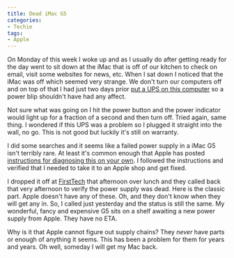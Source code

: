 ```yaml
---
title: Dead iMac G5
categories:
- Techie
tags:
- Apple
---
```


On Monday of this week I woke up and as I usually do after getting ready for the day went to sit down at the iMac that is off of our kitchen to check on email, visit some websites for news, etc. When I sat down I noticed that the iMac was off which seemed very strange. We don't turn our computers off and on top of that I had just two days prior [put a UPS on this computer](/thingelstad/gettin-jiggy-with-power) so a power blip shouldn't have had any affect.

Not sure what was going on I hit the power button and the power indicator would light up for a fraction of a second and then turn off. Tried again, same thing. I wondered if this UPS was a problem so I plugged it straight into the wall, no go. This is not good but luckily it's still on warranty.

I did some searches and it seems like a failed power supply in a iMac G5 isn't terribly rare. At least it's common enough that Apple has posted [instructions for diagnosing this on your own](http://docs.info.apple.com/article.html?artnum=300908). I followed the instructions and verified that I needed to take it to an Apple shop and get fixed.

I dropped it off at [FirstTech](http://www.firsttech.com/) that afternoon over lunch and they called back that very afternoon to verify the power supply was dead. Here is the classic part. Apple doesn't have any of these. Oh, and they don't know when they will get any in. So, I called just yesterday and the status is still the same. My wonderful, fancy and expensive G5 sits on a shelf awaiting a new power supply from Apple. They have no ETA.

Why is it that Apple cannot figure out supply chains? They _never_ have parts or enough of anything it seems. This has been a problem for them for years and years. Oh well, someday I will get my Mac back.
